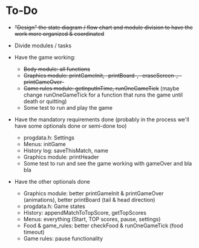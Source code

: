 # To-Do

* ~~"Design" the state diagram / flow chart and module division to have the work more organized & coordinated~~
* Divide modules / tasks

* Have the game working:
    * ~~Body module: all functions~~
    * ~~Graphics module: printGameInit, -printBoard-, -eraseScreen-, -printGameOver-~~
    * ~~Game rules module: getInputInTime, runOneGameTick~~
    (maybe change runOneGameTick for a function that runs the game until death or quitting)
    * Some test to run and play the game
* Have the mandatory requirements done (probably in the process we'll have some optionals done or semi-done too)
    * progdata.h: Settings
    * Menus: initGame
    * History log: saveThisMatch, name
    * Graphics module: printHeader
    * Some test to run and see the game working with gameOver and bla bla
* Have the other optionals done
    * Graphics module: better printGameInit & printGameOver (animations), better printBoard (tail & head direction)
    * progdata.h: Game states
    * History: appendMatchToTopScore, getTopScores
    * Menus: everything (Start, TOP scores, pause, settings)
    * Food & game_rules: better checkFood & runOneGameTick (food timeout)
    * Game rules: pause functionality